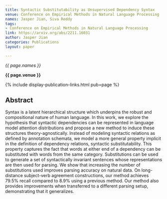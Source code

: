 ```yaml
---
title: Syntactic Substitutability as Unsupervised Dependency Syntax
venue: Conference on Empirical Methods in Natural Language Processing
names: Jasper Jian, Siva Reddy
tags:
- Conference on Empirical Methods in Natural Language Processing
link: https://arxiv.org/abs/2211.16031
author: Jasper Jian
categories: Publications
layout: paper

---
```


*{{ page.names }}*

**{{ page.venue }}**

{% include display-publication-links.html pub=page %}

## Abstract

Syntax is a latent hierarchical structure which underpins the robust and compositional nature of human language. In this work, we explore the hypothesis that syntactic dependencies can be represented in language model attention distributions and propose a new method to induce these structures theory-agnostically. Instead of modeling syntactic relations as defined by annotation schemata, we model a more general property implicit in the definition of dependency relations, syntactic substitutability. This property captures the fact that words at either end of a dependency can be substituted with words from the same category. Substitutions can be used to generate a set of syntactically invariant sentences whose representations are then used for parsing. We show that increasing the number of substitutions used improves parsing accuracy on natural data. On long-distance subject-verb agreement constructions, our method achieves 79.5% recall compared to 8.9% using a previous method. Our method also provides improvements when transferred to a different parsing setup, demonstrating that it generalizes.